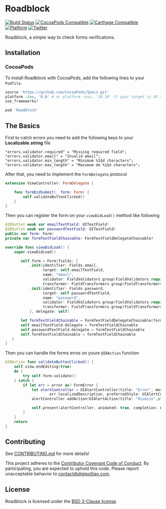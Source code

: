 Roadblock
=================================

[![Build Status](https://travis-ci.org/Digipolitan/roadblock.svg?branch=master)](https://travis-ci.org/Digipolitan/roadblock)
[![CocoaPods Compatible](https://img.shields.io/cocoapods/v/Roadblock.svg)](https://img.shields.io/cocoapods/v/Roadblock.svg)
[![Carthage Compatible](https://img.shields.io/badge/Carthage-compatible-4BC51D.svg?style=flat)](https://github.com/Carthage/Carthage)
[![Platform](https://img.shields.io/cocoapods/p/Roadblock.svg?style=flat)](http://cocoadocs.org/docsets/Roadblock)
[![Twitter](https://img.shields.io/badge/twitter-@Digipolitan-blue.svg?style=flat)](http://twitter.com/Digipolitan)

Roadblock, a simple way to check forms verifications.

## Installation

### CocoaPods

To install Roadblock with CocoaPods, add the following lines to your `Podfile`.

```ruby
source 'https://github.com/CocoaPods/Specs.git'
platform :ios, '8.0' # or platform :osx, '10.10' if your target is OS X.
use_frameworks!

pod 'Roadblock'
```

## The Basics

First to catch errors you need to add the following keys to your **Localizable.string** file

```strings
"errors.validator.required" = "Missing required field";
"errors.validator.email" = "Invalid email";
"errors.validator.min_length" = "Minimum %1$d characters";
"errors.validator.max_length" = "Maximum de %1$d characters";
```

After that, you need to implement the `FormDelegate` protocol

```swift
extension ViewController: FormDelegate {

    func formDidSubmit(_ form: Form) {
        self.validateButtonClicked()
    }
}
```

Then you can register the form on your `viewDidLoad()` method like following

```swift
@IBOutlet weak var emailTextField: UITextField!
@IBOutlet weak var passwordTextField: UITextField!
public var form: Form!
private var formTextFieldChainable: FormTextFieldDelegateChainable?

override func viewDidLoad() {
    super.viewDidLoad()

       self.form = Form(fields: [
           .init(identifier: Fields.email,
                 target: self.emailTextField,
                 name: "email",
                 validator: FieldValidators.group(FieldValidators.required(), FieldValidators.email()),
                 transformer: FieldTransformers.group(FieldTransformers.trim(), FieldTransformers.emptyIsNil())),
           .init(identifier: Fields.password,
                 target: self.passwordTextField,
                 name: "password",
                 validator: FieldValidators.group(FieldValidators.required()),
                 transformer: FieldTransformers.group(FieldTransformers.trim(), FieldTransformers.emptyIsNil()))
           ], delegate: self)

       let formTextFieldChainable = FormTextFieldDelegateChainable(form: self.form)
       self.emailTextField.delegate = formTextFieldChainable
       self.passwordTextField.delegate = formTextFieldChainable
       self.formTextFieldChainable = formTextFieldChainable
   }
}
```

Then you can handle the forms erros on youre `@IBAction` function

```swift
@IBAction func validateButtonClicked() {
    self.view.endEditing(true)
    do {
        try self.form.validate()
    } catch {
        if let err = error as? FormError {
            let alertController = UIAlertController(title: "Error", message:
                    err.localizedDescription, preferredStyle: UIAlertControllerStyle.alert)
            alertController.addAction(UIAlertAction(title: "Dismiss",style: UIAlertActionStyle.default, handler: nil))

            self.present(alertController, animated: true, completion: nil)
        }
    }
    return
}
```

## Contributing

See [CONTRIBUTING.md](CONTRIBUTING.md) for more details!

This project adheres to the [Contributor Covenant Code of Conduct](CODE_OF_CONDUCT.md).
By participating, you are expected to uphold this code. Please report
unacceptable behavior to [contact@digipolitan.com](mailto:contact@digipolitan.com).

## License

Roadblock is licensed under the [BSD 3-Clause license](LICENSE).
